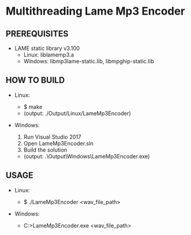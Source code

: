 Multithreading Lame Mp3 Encoder
===============================

PREREQUISITES
-------------
* LAME static library v3.100
  * Linux:   liblamemp3.a
  * Windows: libmp3lame-static.lib, libmpghip-static.lib

HOW TO BUILD
------------
* Linux:
  * $ make
  * (output: ./Output/Linux/LameMp3Encoder)
        
* Windows:
  1. Run Visual Studio 2017
  2. Open LameMp3Encoder.sln
  3. Build the solution
  * (output: .\Output\Windows\LameMp3Encoder.exe)

USAGE
-----
* Linux:
  * $ ./LameMp3Encoder <wav_file_path>
        
* Windows:
  * C:\>LameMp3Encoder.exe <wav_file_path>
